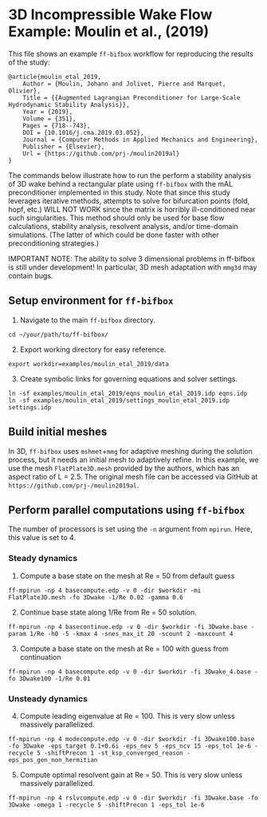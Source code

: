 # 3D Incompressible Wake Flow Example: Moulin et al., (2019)
This file shows an example `ff-bifbox` workflow for reproducing the results of the study:
```
@article{moulin_etal_2019,
    Author = {Moulin, Johann and Jolivet, Pierre and Marquet, Olivier},
    Title = {{Augmented Lagrangian Preconditioner for Large-Scale Hydrodynamic Stability Analysis}},
    Year = {2019},
    Volume = {351},
    Pages = {718--743},
    DOI = {10.1016/j.cma.2019.03.052},
    Journal = {Computer Methods in Applied Mechanics and Engineering},
    Publisher = {Elsevier},
    Url = {https://github.com/prj-/moulin2019al}
}
```
The commands below illustrate how to run the perform a stability analysis of 3D wake behind a rectangular plate using `ff-bifbox` with the mAL preconditioner implemented in this study. Note that since this study leverages iterative methods, attempts to solve for bifurcation points (fold, hopf, etc.) WILL NOT WORK since the matrix is horribly ill-conditioned near such singularities. This method should only be used for base flow calculations, stability analysis, resolvent analysis, and/or time-domain simulations. (The latter of which could be done faster with other preconditioning strategies.)

IMPORTANT NOTE: The ability to solve 3 dimensional problems in ff-bifbox is still under development! In particular, 3D mesh adaptation with `mmg3d` may contain bugs. 

## Setup environment for `ff-bifbox`
1. Navigate to the main `ff-bifbox` directory.
```
cd ~/your/path/to/ff-bifbox/
```

2. Export working directory for easy reference.
```
export workdir=examples/moulin_etal_2019/data
```

3. Create symbolic links for governing equations and solver settings.
```
ln -sf examples/moulin_etal_2019/eqns_moulin_etal_2019.idp eqns.idp
ln -sf examples/moulin_etal_2019/settings_moulin_etal_2019.idp settings.idp
```

## Build initial meshes
In 3D, `ff-bifbox` uses `mshmet`+`mmg` for adaptive meshing during the solution process, but it needs an initial mesh to adaptively refine. In this example, we use the mesh `FlatPlate3D.mesh` provided by the authors, which has an aspect ratio of L = 2.5. The original mesh file can be accessed via GitHub at `https://github.com/prj-/moulin2019al`.

## Perform parallel computations using `ff-bifbox`
The number of processors is set using the `-n` argument from `mpirun`. Here, this value is set to 4.
### Steady dynamics
1. Compute a base state on the mesh at Re = 50 from default guess
```
ff-mpirun -np 4 basecompute.edp -v 0 -dir $workdir -mi FlatPlate3D.mesh -fo 3Dwake -1/Re 0.02 -gamma 0.6
```

2. Continue base state along 1/Re from Re = 50 solution.
```
ff-mpirun -np 4 basecontinue.edp -v 0 -dir $workdir -fi 3Dwake.base -param 1/Re -h0 -5 -kmax 4 -snes_max_it 20 -scount 2 -maxcount 4
```

3. Compute a base state on the mesh at Re = 100 with guess from continuation
```
ff-mpirun -np 4 basecompute.edp -v 0 -dir $workdir -fi 3Dwake_4.base -fo 3Dwake100 -1/Re 0.01
```

### Unsteady dynamics
4. Compute leading eigenvalue at Re = 100. This is very slow unless massively parallelized.
```
ff-mpirun -np 4 modecompute.edp -v 0 -dir $workdir -fi 3Dwake100.base -fo 3Dwake -eps_target 0.1+0.6i -eps_nev 5 -eps_ncv 15 -eps_tol 1e-6 -recycle 5 -shiftPrecon 1 -st_ksp_converged_reason -eps_pos_gen_non_hermitian
```

5. Compute optimal resolvent gain at Re = 50. This is very slow unless massively parallelized.
```
ff-mpirun -np 4 rslvcompute.edp -v 0 -dir $workdir -fi 3Dwake.base -fo 3Dwake -omega 1 -recycle 5 -shiftPrecon 1 -eps_tol 1e-6
```
